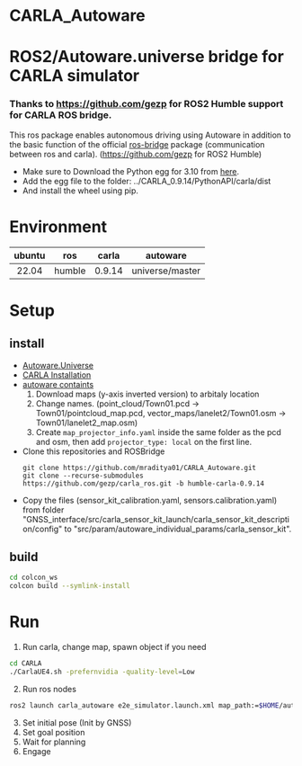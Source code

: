 # CARLA_Autoware
# ROS2/Autoware.universe bridge for CARLA simulator


### Thanks to https://github.com/gezp for ROS2 Humble support for CARLA ROS bridge. 
 This ros package enables autonomous driving using Autoware in addition to the basic function of the official [ros-bridge](https://github.com/carla-simulator/ros-bridge) package (communication between ros and carla). (https://github.com/gezp for ROS2 Humble)
- Make sure to Download the Python egg for 3.10 from [here](https://github.com/gezp/carla_ros/releases/tag/carla-0.9.14-ubuntu-22.04). 
- Add the egg file to the folder: ../CARLA_0.9.14/PythonAPI/carla/dist
- And install the wheel using pip.

# Environment 
|ubuntu|ros|carla|autoware|
|:---:|:---:|:---:|:---:|
|22.04|humble|0.9.14|universe/master|

# Setup
## install
* [Autoware.Universe](https://autowarefoundation.github.io/autoware-documentation/galactic/installation/autoware/source-installation/) 
* [CARLA Installation](https://carla.readthedocs.io/en/latest/start_quickstart/) 
* [autoware containts](https://bitbucket.org/carla-simulator/autoware-contents/src/master/maps/)  
  1. Download maps (y-axis inverted version) to arbitaly location
  2. Change names. (point_cloud/Town01.pcd -> Town01/pointcloud_map.pcd, vector_maps/lanelet2/Town01.osm -> Town01/lanelet2_map.osm)
  3. Create ``map_projector_info.yaml`` inside the same folder as the pcd and osm, then add ``projector_type: local`` on the first line.
* Clone this repositories and ROSBridge
  ```
  git clone https://github.com/mraditya01/CARLA_Autoware.git
  git clone --recurse-submodules https://github.com/gezp/carla_ros.git -b humble-carla-0.9.14
  ```
 * Copy the files (sensor_kit_calibration.yaml, sensors.calibration.yaml) from folder "GNSS_interface/src/carla_sensor_kit_launch/carla_sensor_kit_description/config" to "src/param/autoware_individual_params/carla_sensor_kit".


## build
```bash
cd colcon_ws
colcon build --symlink-install
```

# Run
1. Run carla, change map, spawn object if you need
```bash
cd CARLA
./CarlaUE4.sh -prefernvidia -quality-level=Low
```

2. Run ros nodes
```bash
ros2 launch carla_autoware e2e_simulator.launch.xml map_path:=$HOME/autoware_map/carla_town_01 vehicle_model:=sample_vehicle sensor_model:=carla_sensor_kitros2 launch carla_autoware carla_autoware.launch.py
```

3. Set initial pose (Init by GNSS)
4. Set goal position
5. Wait for planning
6. Engage
